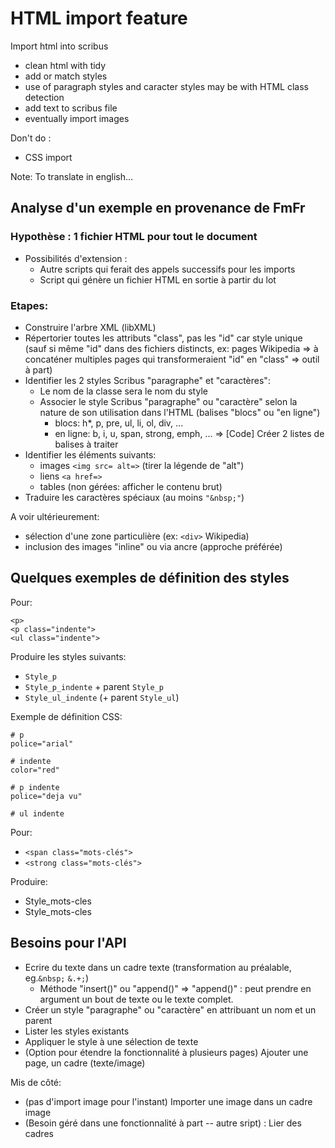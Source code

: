 HTML import feature
===========================
Import html into scribus 

- clean html with tidy
- add or match styles
- use of paragraph styles and caracter styles may be with HTML class detection
- add text to scribus file
- eventually import images

Don't do :
- CSS import

Note: To translate in english...
## Analyse d'un exemple en provenance de FmFr
### Hypothèse : 1 fichier HTML pour tout le document
 - Possibilités d'extension :
   - Autre scripts qui ferait des appels successifs pour les imports
   - Script qui génère un fichier HTML en sortie à partir du lot

### Etapes:
 - Construire l'arbre XML (libXML)
 - Répertorier toutes les attributs "class", pas les "id" car style unique
   (sauf si même "id" dans des fichiers distincts, ex: pages Wikipedia
    => à concaténer multiples pages qui transformeraient "id" en "class"
    => outil à part)
 - Identifier les 2 styles Scribus "paragraphe" et "caractères":
   - Le nom de la classe sera le nom du style
   - Associer le style Scribus "paragraphe" ou "caractère" selon la nature
     de son utilisation dans l'HTML (balises "blocs" ou "en ligne")
     - blocs: h*, p, pre, ul, li, ol, div, ...
     - en ligne: b, i, u, span, strong, emph, ...
     => [Code] Créer 2 listes de balises à traiter
 - Identifier les éléments suivants:
   - images `<img src= alt=>` (tirer la légende de "alt")
   - liens `<a href=>`
   - tables (non gérées: afficher le contenu brut)
 - Traduire les caractères spéciaux (au moins `"&nbsp;"`)

A voir ultérieurement:
 - sélection d'une zone particulière (ex: `<div>` Wikipedia)
 - inclusion des images "inline" ou via ancre (approche préférée)

## Quelques exemples de définition des styles

Pour:

    <p>
    <p class="indente">
    <ul class="indente">

Produire les styles suivants:

 - `Style_p`
 - `Style_p_indente` + parent `Style_p`
 - `Style_ul_indente` (+ parent `Style_ul`)

Exemple de définition CSS:

    # p
    police="arial"

    # indente
    color="red"

    # p indente
    police="deja vu"

    # ul indente


Pour:

 - `<span class="mots-clés">`
 - `<strong class="mots-clés">`

Produire:

 - Style_mots-cles
 - Style_mots-cles

## Besoins pour l'API

- Ecrire du texte dans un cadre texte (transformation au préalable, eg.`&nbsp;` `&.+;`)
  - Méthode "insert()" ou "append()" => "append()" : peut prendre en argument un bout de texte ou le texte complet.
- Créer un style "paragraphe" ou "caractère" en attribuant un nom et un parent
- Lister les styles existants
- Appliquer le style à une sélection de texte
- (Option pour étendre la fonctionnalité à plusieurs pages) Ajouter une page, un cadre (texte/image)

Mis de côté:

 - (pas d'import image pour l'instant) Importer une image dans un cadre image
 - (Besoin géré dans une fonctionnalité à part -- autre sript) : Lier des cadres
